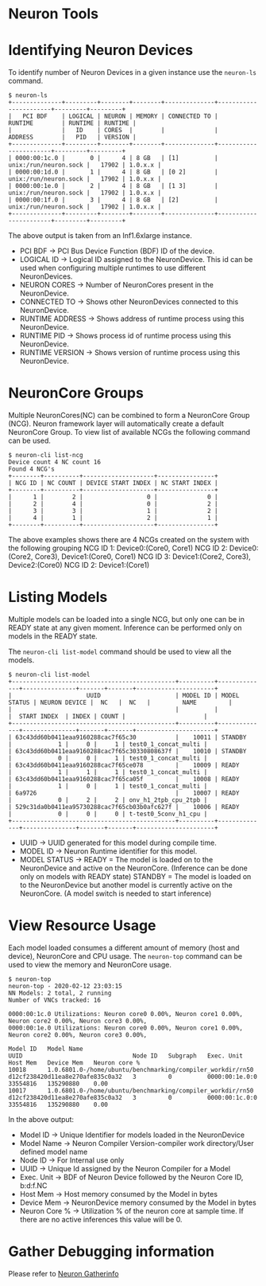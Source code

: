 # Neuron Tools

# Identifying Neuron Devices

To identify number of Neuron Devices in a given instance use the `neuron-ls` command.

```
$ neuron-ls
+--------------+---------+--------+--------+--------------+-----------------------+---------+---------+
|   PCI BDF    | LOGICAL | NEURON | MEMORY | CONNECTED TO |        RUNTIME        | RUNTIME | RUNTIME |
|              |   ID    | CORES  |        |              |        ADDRESS        |   PID   | VERSION |
+--------------+---------+--------+--------+--------------+-----------------------+---------+---------+
| 0000:00:1c.0 |       0 |      4 | 8 GB   | [1]          | unix:/run/neuron.sock |   17902 | 1.0.x.x |
| 0000:00:1d.0 |       1 |      4 | 8 GB   | [0 2]        | unix:/run/neuron.sock |   17902 | 1.0.x.x |
| 0000:00:1e.0 |       2 |      4 | 8 GB   | [1 3]        | unix:/run/neuron.sock |   17902 | 1.0.x.x |
| 0000:00:1f.0 |       3 |      4 | 8 GB   | [2]          | unix:/run/neuron.sock |   17902 | 1.0.x.x |
+--------------+---------+--------+--------+--------------+-----------------------+---------+---------+
```

The above output is taken from an Inf1.6xlarge instance.
- PCI BDF           ->  PCI Bus Device Function (BDF) ID of the device.
- LOGICAL ID        ->  Logical ID assigned to the NeuronDevice. This id can be used when configuring multiple runtimes to use different NeuronDevices.
- NEURON CORES      ->  Number of NeuronCores present in the NeuronDevice.
- CONNECTED TO      ->  Shows other NeuronDevices connected to this NeuronDevice. 
- RUNTIME ADDRESS   ->  Shows address of runtime process using this NeuronDevice.
- RUNTIME PID       ->  Shows process id of runtime process using this NeuronDevice.
- RUNTIME VERSION   ->  Shows version of runtime process using this NeuronDevice.

# NeuronCore Groups
Multiple NeuronCores(NC) can be combined to form a NeuronCore Group (NCG).
Neuron framework layer will automatically create a default NeuronCore Group.
To view list of available NCGs the following command can be used.
```
$ neuron-cli list-ncg
Device count 4 NC count 16
Found 4 NCG's
+--------+----------+--------------------+----------------+
| NCG ID | NC COUNT | DEVICE START INDEX | NC START INDEX |
+--------+----------+--------------------+----------------+
|      1 |        2 |                  0 |              0 |
|      2 |        4 |                  0 |              2 |
|      3 |        3 |                  1 |              2 |
|      4 |        1 |                  2 |              1 |
+--------+----------+--------------------+----------------+
```
The above examples shows there are 4 NCGs created on the system with the following grouping
NCG ID 1: Device0:(Core0, Core1)
NCG ID 2: Device0:(Core2, Core3), Device1:(Core0, Core1)
NCG ID 3: Device1:(Core2, Core3), Device2:(Core0)
NCG ID 2: Device1:(Core1)

# Listing Models
Multiple models can be loaded into a single NCG, but only one can be in READY state at any given moment.
Inference can be performed only on models in the READY state.

The `neuron-cli list-model` command should be used to view all the models.
```
$ neuron-cli list-model
+----------------------------------------------+----------+--------------+---------------+-------+-------+----------------------+
|                     UUID                     | MODEL ID | MODEL STATUS | NEURON DEVICE |  NC   |  NC   |         NAME         |
|                                              |          |              |  START INDEX  | INDEX | COUNT |                      |
+----------------------------------------------+----------+--------------+---------------+-------+-------+----------------------+
| 63c43dd60b0411eaa9160288cac7f65c30           |    10011 | STANDBY      |             1 |     0 |     1 | test0_1_concat_multi |
| 63c43dd60b0411eaa9160288cac7f65c30330808637f |    10010 | STANDBY      |             0 |     0 |     1 | test0_1_concat_multi |
| 63c43dd60b0411eaa9160288cac7f65ce078         |    10009 | READY        |             1 |     1 |     1 | test0_1_concat_multi |
| 63c43dd60b0411eaa9160288cac7f65ca05f         |    10008 | READY        |             1 |     0 |     1 | test0_1_concat_multi |
| 6a9726                                       |    10007 | READY        |             0 |     2 |     2 | onv_h1_2tpb_cpu_2tpb |
| 529c31da0b0411ea95730288cac7f65cb03b0afc627f |    10006 | READY        |             0 |     0 |     0 | t-test0_5conv_h1_cpu |
+----------------------------------------------+----------+--------------+---------------+-------+-------+----------------------+
```

- UUID          ->  UUID generated for this model during compile time.
- MODEL ID      ->  Neuron Runtime identifier for this model.
- MODEL STATUS  ->  READY   = The model is loaded on to the NeuronDevice and active on the NeuronCore. (Inference can be done only on models with READY state)
                    STANDBY = The model is loaded on to the NeuronDevice but another model is currently active on the NeuronCore. (A model switch is needed to start inference)

# View Resource Usage
Each model loaded consumes a different amount of memory (host and device), NeuronCore and CPU usage.
The `neuron-top` command can be used to view the memory and NeuronCore usage.

```
$ neuron-top
neuron-top - 2020-02-12 23:03:15
NN Models: 2 total, 2 running
Number of VNCs tracked: 16

0000:00:1c.0 Utilizations: Neuron core0 0.00%, Neuron core1 0.00%, Neuron core2 0.00%, Neuron core3 0.00%,
0000:00:1e.0 Utilizations: Neuron core0 0.00%, Neuron core1 0.00%, Neuron core2 0.00%, Neuron core3 0.00%,

Model ID   Model Name                                                      UUID                               Node ID   Subgraph   Exec. Unit       Host Mem   Device Mem   Neuron core %
10018      1.0.6801.0-/home/ubuntu/benchmarking/compiler_workdir/rn50      d12cf238420d11ea8e270afe835c0a32   3         0          0000:00:1e.0:0   33554816   135290880    0.00
10017      1.0.6801.0-/home/ubuntu/benchmarking/compiler_workdir/rn50      d12cf238420d11ea8e270afe835c0a32   3         0          0000:00:1c.0:0   33554816   135290880    0.00

```
In the above output:
- Model ID      ->  Unique Identifier for models loaded in the NeuronDevice
- Model Name    ->  Neuron Compiler Version-compiler work directory/User defined model name
- Node ID       ->  For Internal use only
- UUID          ->  Unique Id assigned by the Neuron Compiler for a Model
- Exec. Unit    ->  BDF of Neuron Device followed by the Neuron Core ID, b:d:f.NC
- Host Mem      ->  Host memory consumed by the Model in bytes
- Device Mem    ->  NeuronDevice memory consumed by the Model in bytes
- Neuron Core % ->  Utilization % of the neuron core at sample time.  If there are no active inferences this value will be 0.

# Gather Debugging information
Please refer to [Neuron Gatherinfo](./tutorial-neuron-gatherinfo.md)
